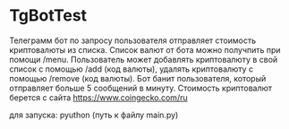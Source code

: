 # TgBotTest

Телеграмм бот по запросу пользователя отправляет стоимость криптовалюты из списка. Список валют от бота можно получпить при помощи /menu. Пользователь может добавлять криптовалюту в свой список с помощью /add (код валюты), удалять криптовалюту с помощью /remove (код валюты). Бот банит пользователя, который отправляет больше 5 сообщений в минуту. Стоимость криптовалют берется с сайта https://www.coingecko.com/ru

для запуска: pyuthon (путь к файлу main.py)

